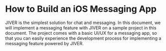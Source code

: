 # How to Build an iOS Messaging App

JIVER is the simplest solution for chat and messaging. In this document, we will implement a messaging feature with JIVER on a sample project in this document. The project comes with a basic UI/UX for a messaging app, so that you can easily experience the development process for implementing a messaging feature powered by JIVER. 

